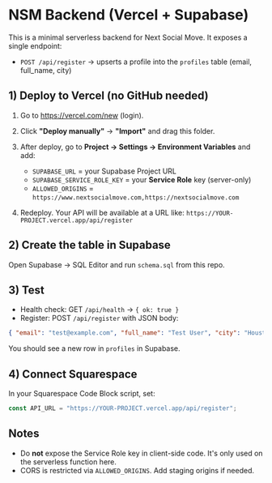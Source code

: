 
# NSM Backend (Vercel + Supabase)

This is a minimal serverless backend for Next Social Move. It exposes a single endpoint:

- `POST /api/register` → upserts a profile into the `profiles` table (email, full_name, city)

## 1) Deploy to Vercel (no GitHub needed)
1. Go to https://vercel.com/new (login).
2. Click **"Deploy manually"** → **"Import"** and drag this folder.
3. After deploy, go to **Project → Settings → Environment Variables** and add:
   - `SUPABASE_URL` = your Supabase Project URL
   - `SUPABASE_SERVICE_ROLE_KEY` = your **Service Role** key (server-only)
   - `ALLOWED_ORIGINS` = `https://www.nextsocialmove.com,https://nextsocialmove.com`

4. Redeploy. Your API will be available at a URL like:
   `https://YOUR-PROJECT.vercel.app/api/register`

## 2) Create the table in Supabase
Open Supabase → SQL Editor and run `schema.sql` from this repo.

## 3) Test
- Health check: GET `/api/health` → `{ ok: true }`
- Register: POST `/api/register` with JSON body:
```json
{ "email": "test@example.com", "full_name": "Test User", "city": "Houston" }
```

You should see a new row in `profiles` in Supabase.

## 4) Connect Squarespace
In your Squarespace Code Block script, set:
```js
const API_URL = "https://YOUR-PROJECT.vercel.app/api/register";
```

## Notes
- Do **not** expose the Service Role key in client-side code. It's only used on the serverless function here.
- CORS is restricted via `ALLOWED_ORIGINS`. Add staging origins if needed.
